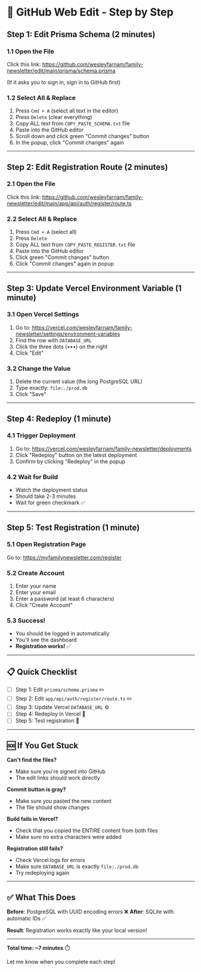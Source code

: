 # 🚀 GitHub Web Edit - Step by Step

## Step 1: Edit Prisma Schema (2 minutes)

### 1.1 Open the File
Click this link: https://github.com/wesleyfarnam/family-newsletter/edit/main/prisma/schema.prisma

(If it asks you to sign in, sign in to GitHub first)

### 1.2 Select All & Replace
1. Press `Cmd + A` (select all text in the editor)
2. Press `Delete` (clear everything)
3. Copy ALL text from `COPY_PASTE_SCHEMA.txt` file
4. Paste into the GitHub editor
5. Scroll down and click green "Commit changes" button
6. In the popup, click "Commit changes" again

---

## Step 2: Edit Registration Route (2 minutes)

### 2.1 Open the File
Click this link: https://github.com/wesleyfarnam/family-newsletter/edit/main/app/api/auth/register/route.ts

### 2.2 Select All & Replace
1. Press `Cmd + A` (select all)
2. Press `Delete`
3. Copy ALL text from `COPY_PASTE_REGISTER.txt` file
4. Paste into the GitHub editor
5. Click green "Commit changes" button
6. Click "Commit changes" again in popup

---

## Step 3: Update Vercel Environment Variable (1 minute)

### 3.1 Open Vercel Settings
1. Go to: https://vercel.com/wesleyfarnam/family-newsletter/settings/environment-variables
2. Find the row with `DATABASE_URL`
3. Click the three dots (•••) on the right
4. Click "Edit"

### 3.2 Change the Value
1. Delete the current value (the long PostgreSQL URL)
2. Type exactly: `file:./prod.db`
3. Click "Save"

---

## Step 4: Redeploy (1 minute)

### 4.1 Trigger Deployment
1. Go to: https://vercel.com/wesleyfarnam/family-newsletter/deployments
2. Click "Redeploy" button on the latest deployment
3. Confirm by clicking "Redeploy" in the popup

### 4.2 Wait for Build
- Watch the deployment status
- Should take 2-3 minutes
- Wait for green checkmark ✅

---

## Step 5: Test Registration (1 minute)

### 5.1 Open Registration Page
Go to: https://myfamilynewsletter.com/register

### 5.2 Create Account
1. Enter your name
2. Enter your email
3. Enter a password (at least 6 characters)
4. Click "Create Account"

### 5.3 Success!
- You should be logged in automatically
- You'll see the dashboard
- **Registration works!** ✅

---

## 📋 Quick Checklist

- [ ] Step 1: Edit `prisma/schema.prisma` ✏️
- [ ] Step 2: Edit `app/api/auth/register/route.ts` ✏️
- [ ] Step 3: Update Vercel `DATABASE_URL` ⚙️
- [ ] Step 4: Redeploy in Vercel 🚀
- [ ] Step 5: Test registration 🧪

---

## 🆘 If You Get Stuck

**Can't find the files?**
- Make sure you're signed into GitHub
- The edit links should work directly

**Commit button is gray?**
- Make sure you pasted the new content
- The file should show changes

**Build fails in Vercel?**
- Check that you copied the ENTIRE content from both files
- Make sure no extra characters were added

**Registration still fails?**
- Check Vercel logs for errors
- Make sure `DATABASE_URL` is exactly `file:./prod.db`
- Try redeploying again

---

## ✅ What This Does

**Before**: PostgreSQL with UUID encoding errors ❌
**After**: SQLite with automatic IDs ✅

**Result**: Registration works exactly like your local version!

---

**Total time: ~7 minutes** ⏱️

Let me know when you complete each step!